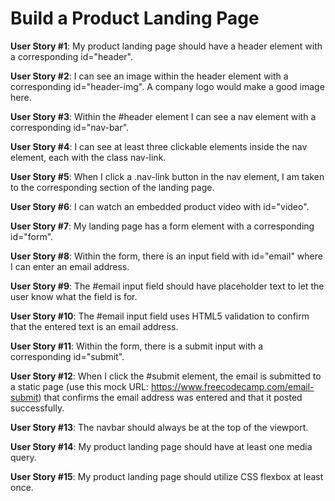 # Build a Product Landing Page

**User Story #1**: My product landing page should have a header element with a corresponding id="header".

**User Story #2**: I can see an image within the header element with a corresponding id="header-img". A company logo would make a good image here.

**User Story #3**: Within the #header element I can see a nav element with a corresponding id="nav-bar".

**User Story #4**: I can see at least three clickable elements inside the nav element, each with the class nav-link.

**User Story #5**: When I click a .nav-link button in the nav element, I am taken to the corresponding section of the landing page.

**User Story #6**: I can watch an embedded product video with id="video".

**User Story #7**: My landing page has a form element with a corresponding id="form".

**User Story #8**: Within the form, there is an input field with id="email" where I can enter an email address.

**User Story #9**: The #email input field should have placeholder text to let the user know what the field is for.

**User Story #10**: The #email input field uses HTML5 validation to confirm that the entered text is an email address.

**User Story #11**: Within the form, there is a submit input with a corresponding id="submit".

**User Story #12**: When I click the #submit element, the email is submitted to a static page (use this mock URL: https://www.freecodecamp.com/email-submit) that confirms the email address was entered and that it posted successfully.

**User Story #13**: The navbar should always be at the top of the viewport.

**User Story #14**: My product landing page should have at least one media query.

**User Story #15**: My product landing page should utilize CSS flexbox at least once.
